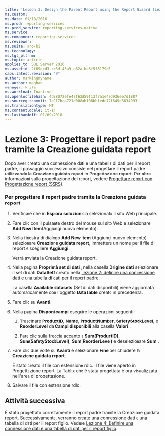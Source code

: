 ```yaml
---
title: 'Lesson 3: Design the Parent Report using the Report Wizard (Lezione 3: Progettare il report padre tramite la Creazione guidata report) | Microsoft Docs'
ms.custom: 
ms.date: 05/18/2016
ms.prod: reporting-services
ms.prod_service: reporting-services-native
ms.service: 
ms.component: reporting-services
ms.reviewer: 
ms.suite: pro-bi
ms.technology: 
ms.tgt_pltfrm: 
ms.topic: article
applies_to: SQL Server 2016
ms.assetid: 2f69dcd3-cd6d-45a9-a62a-ba6f5f3179d8
caps.latest.revision: "9"
author: markingmyname
ms.author: maghan
manager: kfile
ms.workload: Inactive
ms.openlocfilehash: 4de8072efe47f62d59f13f7a1e4ed936ee7d1887
ms.sourcegitcommit: 7e117bca721d008ab106bbfede72f649d3634993
ms.translationtype: HT
ms.contentlocale: it-IT
ms.lasthandoff: 01/09/2018
---
```

# <a name="lesson-3-design-the-parent-report-using-the-report-wizard"></a>Lezione 3: Progettare il report padre tramite la Creazione guidata report
Dopo aver creato una connessione dati e una tabella di dati per il report padre, il passaggio successivo consiste nel progettare il report padre utilizzando la Creazione guidata report in Progettazione report. Per altre informazioni sulla progettazione dei report, vedere [Progettare report con Progettazione report &#40;SSRS&#41;](../reporting-services/tools/design-reporting-services-paginated-reports-with-report-designer-ssrs.md).  
  
### <a name="to-design-the-parent-report-using-the-report-wizard"></a>Per progettare il report padre tramite la Creazione guidata report  
  
1.  Verificare che in **Esplora soluzioni**sia selezionato il sito Web principale.  
  
2.  Fare clic con il pulsante destro del mouse sul sito Web e selezionare **Add New Item**(Aggiungi nuovo elemento).  
  
3.  Nella finestra di dialogo **Add New Item** (Aggiungi nuovo elemento) selezionare **Creazione guidata report**, immettere un nome per il file di report e scegliere **Aggiungi**.  
  
    Verrà avviata la Creazione guidata report.  
  
4.  Nella pagina **Proprietà set di dati** , nella casella **Origine dati** selezionare il set di dati **DataSet1** creato nella [Lezione 2: definire una connessione dati e una tabella di dati per il report padre](../reporting-services/lesson-2-define-a-data-connection-and-data-table-for-parent-report.md).  
  
    La casella **Available datasets** (Set di dati disponibili) viene aggiornata automaticamente con l'oggetto **DataTable** creato in precedenza.  
  
5.  Fare clic su **Avanti**.  
  
6.  Nella pagina **Disponi campi** eseguire le operazioni seguenti:  
  
    1.  Trascinare **ProductID**, **Name**, **ProductNumber**, **SafetyStockLevel**, e **ReorderLevel** da **Campi disponibili** alla casella **Valori** .  
  
    2.  Fare clic sulla freccia accanto a **Sum(ProductID)**, **Sum(SafetyStockLevel)**, **Sum(ReorderLevel)** e deselezionare **Sum** .  
  
7.  Fare clic due volte su **Avanti** e selezionare **Fine** per chiudere la **Creazione guidata report**.  
  
    È stato creato il file con estensione rdlc. Il file viene aperto in Progettazione report. La Tablix che è stata progettata è ora visualizzata nell'area di progettazione.  
  
8.  Salvare il file con estensione rdlc.  
  
## <a name="next-task"></a>Attività successiva  
È stato progettato correttamente il report padre tramite la Creazione guidata report. Successivamente, verranno create una connessione dati e una tabella di dati per il report figlio. Vedere [Lezione 4: Definire una connessione dati e una tabella di dati per il report figlio](../reporting-services/lesson-4-define-a-data-connection-and-data-table-for-child-report.md).  
  
  
  

